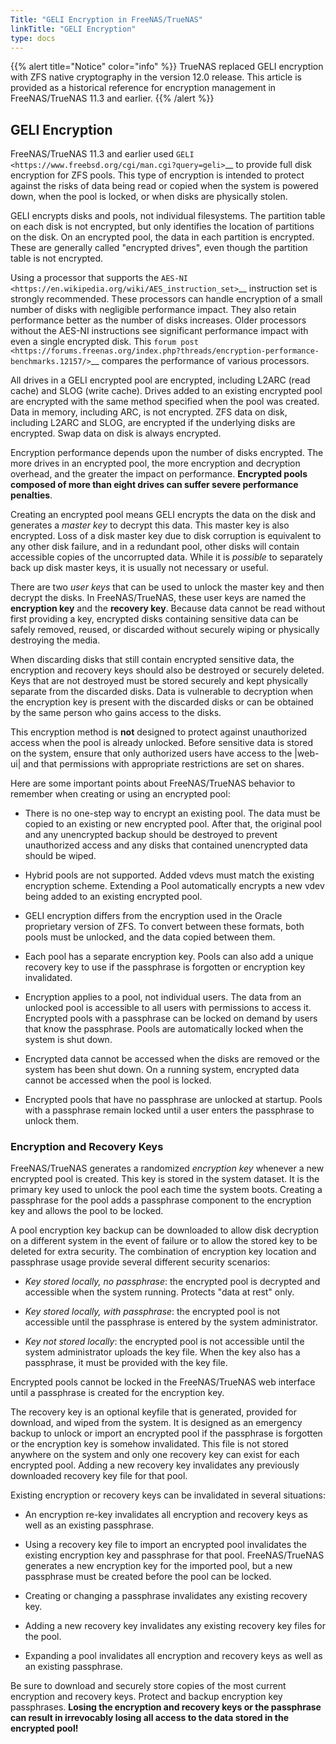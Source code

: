 ```yaml
---
Title: "GELI Encryption in FreeNAS/TrueNAS"
linkTitle: "GELI Encryption"
type: docs
---
```


{{% alert title="Notice" color="info" %}}
TrueNAS replaced GELI encryption with ZFS native cryptography in the version 12.0 release.
This article is provided as a historical reference for encryption management in FreeNAS/TrueNAS 11.3 and earlier.
{{% /alert %}}

## GELI Encryption

FreeNAS/TrueNAS 11.3 and earlier used
`GELI <https://www.freebsd.org/cgi/man.cgi?query=geli>`__ to provide
full disk encryption for ZFS pools. This type of encryption is
intended to protect against the risks of data being read or copied when
the system is powered down, when the pool is locked, or when disks are
physically stolen.

GELI encrypts disks and pools, not individual filesystems. The partition
table on each disk is not encrypted, but only identifies the location of
partitions on the disk. On an encrypted pool, the data in each partition
is encrypted. These are generally called "encrypted drives", even though
the partition table is not encrypted.

Using a processor that supports the
`AES-NI <https://en.wikipedia.org/wiki/AES_instruction_set>`__
instruction set is strongly recommended. These processors can handle
encryption of a small number of disks with negligible performance impact.
They also retain performance better as the number of disks increases.
Older processors without the AES-NI instructions see significant
performance impact with even a single encrypted disk. This
`forum post <https://forums.freenas.org/index.php?threads/encryption-performance-benchmarks.12157/>`__
compares the performance of various processors.

All drives in a GELI encrypted pool are encrypted, including L2ARC (read
cache) and SLOG (write cache). Drives added to an existing encrypted
pool are encrypted with the same method specified when the pool was
created. Data in memory, including ARC, is not encrypted. ZFS data on
disk, including L2ARC and SLOG, are encrypted if the underlying disks
are encrypted. Swap data on disk is always encrypted.

Encryption performance depends upon the number of disks encrypted. The
more drives in an encrypted pool, the more encryption and decryption
overhead, and the greater the impact on performance. **Encrypted pools
composed of more than eight drives can suffer severe performance
penalties**.

Creating an encrypted pool means GELI encrypts the data on the disk
and generates a *master key* to decrypt this data. This master key is
also encrypted. Loss of a disk master key due to disk corruption is
equivalent to any other disk failure, and in a redundant pool, other
disks will contain accessible copies of the uncorrupted data. While it
is *possible* to separately back up disk master keys, it is usually not
necessary or useful.

There are two *user keys* that can be used to unlock the
master key and then decrypt the disks. In FreeNAS/TrueNAS, these user
keys are named the **encryption key** and the **recovery key**. Because
data cannot be read without first providing a key, encrypted disks
containing sensitive data can be safely removed, reused, or discarded
without securely wiping or physically destroying the media.

When discarding disks that still contain encrypted sensitive data, the
encryption and recovery keys should also be destroyed or securely
deleted. Keys that are not destroyed must be stored securely and kept
physically separate from the discarded disks. Data is vulnerable to
decryption when the encryption key is present with the discarded disks
or can be obtained by the same person who gains access to the disks.

This encryption method is **not** designed to protect against
unauthorized access when the pool is already unlocked. Before sensitive
data is stored on the system, ensure that only authorized users have
access to the |web-ui| and that permissions with appropriate
restrictions are set on shares.

Here are some important points about FreeNAS/TrueNAS behavior to
remember when creating or using an encrypted pool:

* There is no one-step way to encrypt an existing pool. The data must
  be copied to an existing or new encrypted pool. After that, the
  original pool and any unencrypted backup should be destroyed to
  prevent unauthorized access and any disks that contained unencrypted
  data should be wiped.

* Hybrid pools are not supported. Added vdevs must match the existing
  encryption scheme. Extending a Pool automatically encrypts a new
  vdev being added to an existing encrypted pool.

* GELI encryption differs from the encryption used in the Oracle
  proprietary version of ZFS. To convert between these formats, both
  pools must be unlocked, and the data copied between them.

* Each pool has a separate encryption key. Pools can also add a unique
  recovery key to use if the passphrase is forgotten or encryption key
  invalidated.

* Encryption applies to a pool, not individual users. The data from an
  unlocked pool is accessible to all users with permissions to access
  it. Encrypted pools with a passphrase can be locked on demand by users
  that know the passphrase. Pools are automatically locked when the
  system is shut down.

* Encrypted data cannot be accessed when the disks are removed or the
  system has been shut down. On a running system, encrypted data cannot
  be accessed when the pool is locked.

* Encrypted pools that have no passphrase are unlocked at startup. Pools
  with a passphrase remain locked until a user enters the passphrase
  to unlock them.

### Encryption and Recovery Keys

FreeNAS/TrueNAS generates a randomized *encryption key* whenever a new
encrypted pool is created. This key is stored in the system dataset. It
is the primary key used to unlock the pool each time the system boots.
Creating a passphrase for the pool adds a passphrase component to the
encryption key and allows the pool to be locked.

A pool encryption key backup can be downloaded to allow disk decryption
on a different system in the event of failure or to allow the stored key
to be deleted for extra security. The combination of encryption key
location and passphrase usage provide several different security
scenarios:

* *Key stored locally, no passphrase*: the encrypted pool is decrypted
  and accessible when the system running. Protects "data at rest" only.

* *Key stored locally, with passphrase*: the encrypted pool is not
  accessible until the passphrase is entered by the system
  administrator.

* *Key not stored locally*: the encrypted pool is not accessible
  until the system administrator uploads the key file. When the
  key also has a passphrase, it must be provided with the key file.

Encrypted pools cannot be locked in the FreeNAS/TrueNAS web interface
until a passphrase is created for the encryption key.

The recovery key is an optional keyfile that is generated, provided for
download, and wiped from the system. It is designed as an emergency
backup to unlock or import an encrypted pool if the passphrase is
forgotten or the encryption key is somehow invalidated. This file is
not stored anywhere on the system and only one recovery key can exist
for each encrypted pool. Adding a new recovery key invalidates any
previously downloaded recovery key file for that pool.

Existing encryption or recovery keys can be invalidated in several
situations:

* An encryption re-key invalidates all encryption and recovery keys as
  well as an existing passphrase.

* Using a recovery key file to import an encrypted pool invalidates the
  existing encryption key and passphrase for that pool. FreeNAS/TrueNAS
  generates a new encryption key for the imported pool, but a new
  passphrase must be created before the pool can be locked.

* Creating or changing a passphrase invalidates any existing recovery
  key.

* Adding a new recovery key invalidates any existing recovery key files
  for the pool.

* Expanding a pool invalidates all encryption and recovery keys as well
  as an existing passphrase.

Be sure to download and securely store copies of the most current
encryption and recovery keys. Protect and backup encryption key
passphrases. **Losing the encryption and recovery keys or the passphrase
can result in irrevocably losing all access to the data stored in the
encrypted pool!**